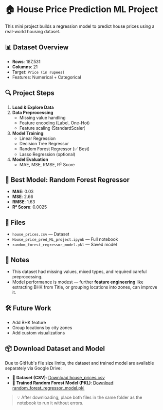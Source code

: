# 🏠 House Price Prediction ML Project

This mini project builds a regression model to predict house prices using a real-world housing dataset.

## 📊 Dataset Overview
- **Rows**: 187,531
- **Columns**: 21
- Target: `Price (in rupees)`
- Features: Numerical + Categorical

## 🔍 Project Steps
1. **Load & Explore Data**  
2. **Data Preprocessing**
   - Missing value handling
   - Feature encoding (Label, One-Hot)
   - Feature scaling (StandardScaler)
3. **Model Training**
   - Linear Regression
   - Decision Tree Regressor
   - Random Forest Regressor (✅ Best)
   - Lasso Regression (optional)
4. **Model Evaluation**
   - MAE, MSE, RMSE, R² Score

## 🧠 Best Model: Random Forest Regressor
- **MAE**: 0.03  
- **MSE**: 2.66  
- **RMSE**: 1.63  
- **R² Score**: 0.0025

## 💾 Files
- `house_prices.csv` — Dataset  
- `House_price_pred_ML_project.ipynb` — Full notebook  
- `random_forest_regressor_model.pkl` — Saved model  

## 📌 Notes
- This dataset had missing values, mixed types, and required careful preprocessing.
- Model performance is modest — further **feature engineering** like extracting BHK from Title, or grouping locations into zones, can improve it.

## 🛠 Future Work
- Add BHK feature
- Group locations by city zones
- Add custom visualizations

## 📦 Download Dataset and Model

Due to GitHub's file size limits, the dataset and trained model are available separately via Google Drive:

- 📂 **Dataset (CSV)**: [Download house_prices.csv](https://drive.google.com/file/d/1jAEIPt9C_g2w--Tsoz2l2OYj3foiKjtT/view?usp=sharing)
- 🤖 **Trained Random Forest Model (PKL)**: [Download random_forest_regressor_model.pkl](https://drive.google.com/file/d/1GwtooemsBEprr4ziL795eGXj-pR5C91B/view?usp=sharing)

> 💡 After downloading, place both files in the same folder as the notebook to run it without errors.

